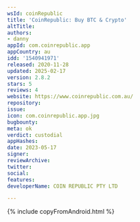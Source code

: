 ```yaml
---
wsId: coinRepublic
title: 'CoinRepublic: Buy BTC & Crypto'
altTitle: 
authors:
- danny
appId: com.coinrepublic.app
appCountry: au
idd: '1540941971'
released: 2020-11-28
updated: 2025-02-17
version: 2.8.2
stars: 5
reviews: 4
website: https://www.coinrepublic.com.au/
repository: 
issue: 
icon: com.coinrepublic.app.jpg
bugbounty: 
meta: ok
verdict: custodial
appHashes: 
date: 2023-05-17
signer: 
reviewArchive: 
twitter: 
social: 
features: 
developerName: COIN REPUBLIC PTY LTD

---
```


{% include copyFromAndroid.html %}

